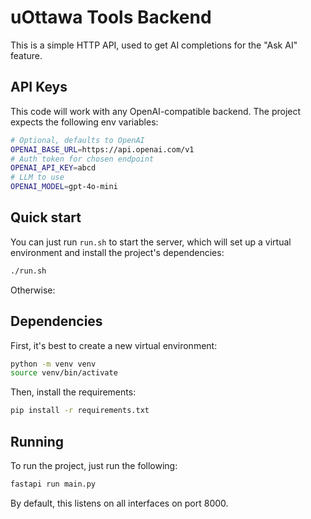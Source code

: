 # uOttawa Tools Backend

This is a simple HTTP API, used to get AI completions for the "Ask AI" feature.

## API Keys

This code will work with any OpenAI-compatible backend.
The project expects the following env variables:

```sh
# Optional, defaults to OpenAI
OPENAI_BASE_URL=https://api.openai.com/v1
# Auth token for chosen endpoint
OPENAI_API_KEY=abcd
# LLM to use
OPENAI_MODEL=gpt-4o-mini
```

## Quick start

You can just run `run.sh` to start the server, which will set up a virtual environment
and install the project's dependencies:

```sh
./run.sh
```

Otherwise:

## Dependencies

First, it's best to create a new virtual environment:

```sh
python -m venv venv
source venv/bin/activate
```

Then, install the requirements:

```sh
pip install -r requirements.txt
```

## Running

To run the project, just run the following:

```sh
fastapi run main.py
```

By default, this listens on all interfaces on port 8000.
